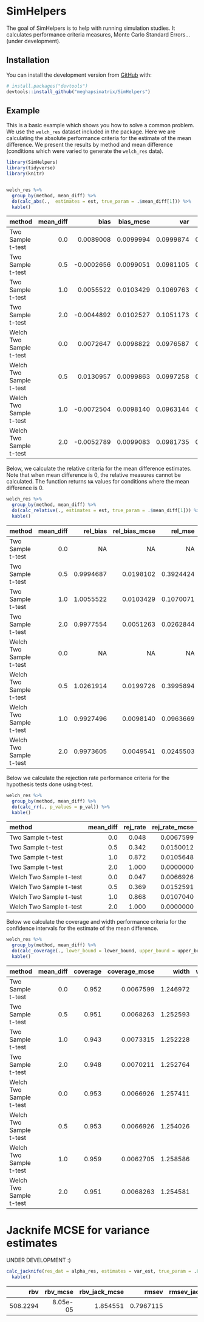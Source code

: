 
<!-- README.md is generated from README.Rmd. Please edit that file -->

# SimHelpers

<!-- badges: start -->

<!-- badges: end -->

The goal of SimHelpers is to help with running simulation studies. It
calculates performance criteria measures, Monte Carlo Standard
Errors…(under development).

## Installation

You can install the development version from
[GitHub](https://github.com/) with:

``` r
# install.packages("devtools")
devtools::install_github("meghapsimatrix/SimHelpers")
```

## Example

This is a basic example which shows you how to solve a common problem.
We use the `welch_res` dataset included in the package. Here we are
calculating the absolute performance criteria for the estimate of the
mean difference. We present the results by method and mean difference
(conditions which were varied to generate the `welch_res` data).

``` r
library(SimHelpers)
library(tidyverse)
library(knitr)


welch_res %>%
  group_by(method, mean_diff) %>%
  do(calc_abs(.,  estimates = est, true_param = .$mean_diff[1])) %>%
  kable()
```

| method                  | mean\_diff |        bias | bias\_mcse |       var | var\_mcse |       mse | mse\_mcse |      rmse | rmse\_mcse |
| :---------------------- | ---------: | ----------: | ---------: | --------: | --------: | --------: | --------: | --------: | ---------: |
| Two Sample t-test       |        0.0 |   0.0089008 |  0.0099994 | 0.0999874 | 0.0042486 | 0.1000667 | 0.0042500 | 0.3163332 |  0.0067175 |
| Two Sample t-test       |        0.5 | \-0.0002656 |  0.0099051 | 0.0981105 | 0.0043971 | 0.0981106 | 0.0043969 | 0.3132261 |  0.0070187 |
| Two Sample t-test       |        1.0 |   0.0055522 |  0.0103429 | 0.1069763 | 0.0047303 | 0.1070071 | 0.0047342 | 0.3271194 |  0.0072362 |
| Two Sample t-test       |        2.0 | \-0.0044892 |  0.0102527 | 0.1051173 | 0.0046796 | 0.1051375 | 0.0046819 | 0.3242491 |  0.0072196 |
| Welch Two Sample t-test |        0.0 |   0.0072647 |  0.0098822 | 0.0976587 | 0.0042312 | 0.0977115 | 0.0042348 | 0.3125884 |  0.0067738 |
| Welch Two Sample t-test |        0.5 |   0.0130957 |  0.0099863 | 0.0997258 | 0.0041311 | 0.0998973 | 0.0041468 | 0.3160654 |  0.0065600 |
| Welch Two Sample t-test |        1.0 | \-0.0072504 |  0.0098140 | 0.0963144 | 0.0043984 | 0.0963669 | 0.0043896 | 0.3104303 |  0.0070702 |
| Welch Two Sample t-test |        2.0 | \-0.0052789 |  0.0099083 | 0.0981735 | 0.0044486 | 0.0982013 | 0.0044465 | 0.3133709 |  0.0070946 |

Below, we calculate the relative criteria for the mean difference
estimates. Note that when mean difference is 0, the relative measures
cannot be calculated. The function returns `NA` values for conditions
where the mean difference is 0.

``` r
welch_res %>%
  group_by(method, mean_diff) %>%
  do(calc_relative(., estimates = est, true_param = .$mean_diff[1])) %>%
  kable()
```

| method                  | mean\_diff | rel\_bias | rel\_bias\_mcse |  rel\_mse | rel\_mse\_mcse |
| :---------------------- | ---------: | --------: | --------------: | --------: | -------------: |
| Two Sample t-test       |        0.0 |        NA |              NA |        NA |             NA |
| Two Sample t-test       |        0.5 | 0.9994687 |       0.0198102 | 0.3924424 |      0.0021984 |
| Two Sample t-test       |        1.0 | 1.0055522 |       0.0103429 | 0.1070071 |      0.0047342 |
| Two Sample t-test       |        2.0 | 0.9977554 |       0.0051263 | 0.0262844 |      0.0093637 |
| Welch Two Sample t-test |        0.0 |        NA |              NA |        NA |             NA |
| Welch Two Sample t-test |        0.5 | 1.0261914 |       0.0199726 | 0.3995894 |      0.0020734 |
| Welch Two Sample t-test |        1.0 | 0.9927496 |       0.0098140 | 0.0963669 |      0.0043896 |
| Welch Two Sample t-test |        2.0 | 0.9973605 |       0.0049541 | 0.0245503 |      0.0088929 |

Below we calculate the rejection rate performance criteria for the
hypothesis tests done using t-test.

``` r
welch_res %>%
  group_by(method, mean_diff) %>%
  do(calc_rr(., p_values = p_val)) %>%
  kable()
```

| method                  | mean\_diff | rej\_rate | rej\_rate\_mcse |
| :---------------------- | ---------: | --------: | --------------: |
| Two Sample t-test       |        0.0 |     0.048 |       0.0067599 |
| Two Sample t-test       |        0.5 |     0.342 |       0.0150012 |
| Two Sample t-test       |        1.0 |     0.872 |       0.0105648 |
| Two Sample t-test       |        2.0 |     1.000 |       0.0000000 |
| Welch Two Sample t-test |        0.0 |     0.047 |       0.0066926 |
| Welch Two Sample t-test |        0.5 |     0.369 |       0.0152591 |
| Welch Two Sample t-test |        1.0 |     0.868 |       0.0107040 |
| Welch Two Sample t-test |        2.0 |     1.000 |       0.0000000 |

Below we calculate the coverage and width performance criteria for the
confidence intervals for the estimate of the mean difference.

``` r
welch_res %>%
  group_by(method, mean_diff) %>%
  do(calc_coverage(., lower_bound = lower_bound, upper_bound = upper_bound, true_param = .$mean_diff[1])) %>%
  kable()
```

| method                  | mean\_diff | coverage | coverage\_mcse |    width | width\_mcse |
| :---------------------- | ---------: | -------: | -------------: | -------: | ----------: |
| Two Sample t-test       |        0.0 |    0.952 |      0.0067599 | 1.246972 |   0.0033816 |
| Two Sample t-test       |        0.5 |    0.951 |      0.0068263 | 1.252593 |   0.0033538 |
| Two Sample t-test       |        1.0 |    0.943 |      0.0073315 | 1.252228 |   0.0033152 |
| Two Sample t-test       |        2.0 |    0.948 |      0.0070211 | 1.252764 |   0.0032775 |
| Welch Two Sample t-test |        0.0 |    0.953 |      0.0066926 | 1.257411 |   0.0033893 |
| Welch Two Sample t-test |        0.5 |    0.953 |      0.0066926 | 1.254026 |   0.0033805 |
| Welch Two Sample t-test |        1.0 |    0.959 |      0.0062705 | 1.258586 |   0.0033484 |
| Welch Two Sample t-test |        2.0 |    0.951 |      0.0068263 | 1.254581 |   0.0033210 |

# Jacknife MCSE for variance estimates

UNDER DEVELOPMENT
:)

``` r
calc_jacknife(res_dat = alpha_res, estimates = var_est, true_param = .8) %>%
  kable()
```

|      rbv | rbv\_mcse | rbv\_jack\_mcse |     rmsev | rmsev\_jack\_mcse |
| -------: | --------: | --------------: | --------: | ----------------: |
| 508.2294 |  8.05e-05 |        1.854551 | 0.7967115 |           2.5e-06 |
